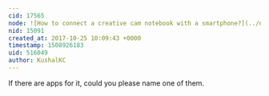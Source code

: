 ```yaml
---
cid: 17565
node: ![How to connect a creative cam notebook with a smartphone?](../notes/KushalKC/10-24-2017/how-to-connect-a-creative-cam-notebook-with-a-smartphone)
nid: 15091
created_at: 2017-10-25 10:09:43 +0000
timestamp: 1508926183
uid: 516049
author: KushalKC
---
```


If there are apps for it, could you please name one of them.